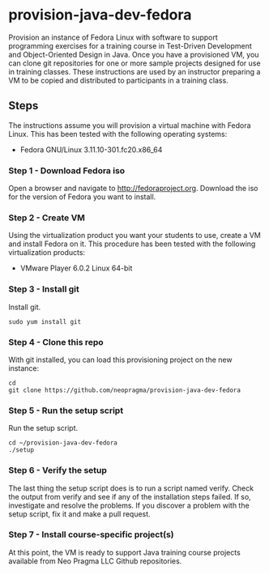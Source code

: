 # provision-java-dev-fedora
 
Provision an instance of Fedora Linux with software to support programming exercises for a training course in Test-Driven Development and Object-Oriented Design in Java. Once you have a provisioned VM, you can clone git repositories for one or more sample projects designed for use in training classes. These instructions are used by an instructor preparing a VM to be copied and distributed to participants in a training class.

## Steps

The instructions assume you will provision a virtual machine with Fedora Linux. This has been tested with the following operating systems:

* Fedora GNU/Linux 3.11.10-301.fc20.x86_64 

### Step 1 - Download Fedora iso

Open a browser and navigate to http://fedoraproject.org. Download the iso for the version of Fedora you want to install.

### Step 2 - Create VM

Using the virtualization product you want your students to use, create a VM and install Fedora on it. This procedure has been tested with the following virtualization products:

* VMware Player 6.0.2 Linux 64-bit

### Step 3 - Install git

 Install git.

```shell
sudo yum install git
```

### Step 4 - Clone this repo

With git installed, you can load this provisioning project on the new instance:

```shell
cd
git clone https://github.com/neopragma/provision-java-dev-fedora
```

### Step 5 - Run the setup script

Run the setup script.

```shell
cd ~/provision-java-dev-fedora
./setup
```

### Step 6 - Verify the setup

The last thing the setup script does is to run a script named verify. Check the output from verify and see if any of the installation steps failed. If so, investigate and resolve the problems. If you discover a problem with the setup script, fix it and make a pull request.

### Step 7 - Install course-specific project(s)

At this point, the VM is ready to support Java training course projects available from Neo Pragma LLC Github repositories.






